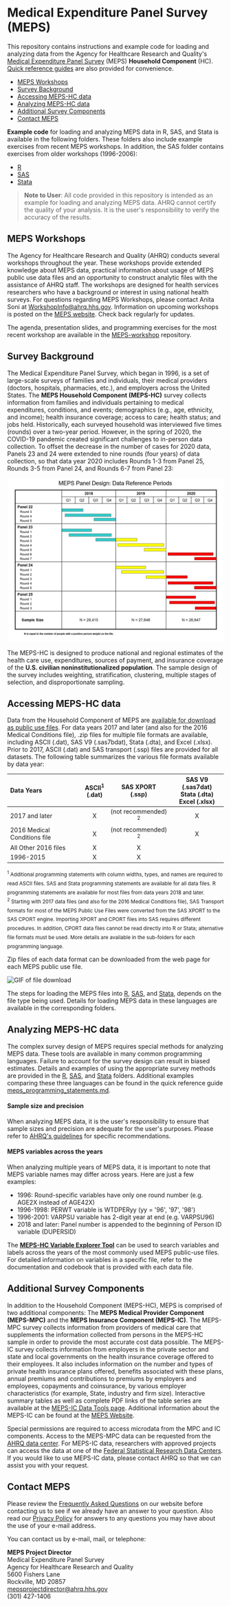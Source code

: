 # Medical Expenditure Panel Survey (MEPS) <!-- omit in toc -->

This repository contains instructions and example code for loading and analyzing data from the Agency for Healthcare Research and Quality's [Medical Expenditure Panel Survey](https://meps.ahrq.gov/mepsweb/) (MEPS) <b>Household Component</b> (HC). [Quick reference guides](Quick_Reference_Guides) are also provided for convenience.

- [MEPS Workshops](#meps-workshops)
- [Survey Background](#survey-background)
- [Accessing MEPS-HC data](#accessing-meps-hc-data)
- [Analyzing MEPS-HC data](#analyzing-meps-hc-data)
- [Additional Survey Components](#additional-survey-components)
- [Contact MEPS](#contact-meps)

<b>Example code</b> for loading and analyzing MEPS data in R, SAS, and Stata is available in the following folders. These folders also include example exercises from recent MEPS workshops. In addition, the SAS folder contains exercises from older workshops (1996-2006):
 * [R](R) <br>
 * [SAS](SAS) <br>
 * [Stata](Stata) <br>

 > **Note to User**: All code provided in this repository is intended as an example for loading and analyzing MEPS data. AHRQ cannot certify the quality of your analysis. It is the user's responsibility to verify the accuracy of the results.

## MEPS Workshops

The Agency for Healthcare Research and Quality (AHRQ) conducts several workshops throughout the year. These workshops provide extended knowledge about MEPS data, practical information about usage of MEPS public use data files and an opportunity to construct analytic files with the assistance of AHRQ staff. The workshops are designed for health services researchers who have a background or interest in using national health surveys. For questions regarding MEPS Workshops, please contact Anita Soni at [WorkshopInfo@ahrq.hhs.gov](mailto:WorkshopInfo@ahrq.hhs.gov). Information on upcoming workshops is posted on the [MEPS website](https://meps.ahrq.gov/about_meps/workshops_events.jsp). Check back regularly for updates.

The agenda, presentation slides, and programming exercises for the most recent workshop are available in the [MEPS-workshop](https://github.com/HHS-AHRQ/MEPS-workshop) repository.


## Survey Background
The Medical Expenditure Panel Survey, which began in 1996, is a set of large-scale surveys of families and individuals, their medical providers (doctors, hospitals, pharmacies, etc.), and employers across the United States. The <b>MEPS Household Component (MEPS-HC)</b> survey collects information from families and individuals pertaining to medical expenditures, conditions, and events; demographics (e.g., age, ethnicity, and income); health insurance coverage; access to care; health status; and jobs held. Historically, each surveyed household was interviewed five times (rounds) over a two-year period. However, in the spring of 2020, the COVID-19 pandemic created significant challenges to in-person data collection. To offset the decrease in the number of cases for 2020 data, Panels 23 and 24 were extended to nine rounds (four years) of data collection, so that data year 2020 includes Rounds 1-3 from Panel 25, Rounds 3-5 from Panel 24, and Rounds 6-7 from Panel 23:

![MEPS over-lapping panel design](_images/panel_design.jpg)

The MEPS-HC is designed to produce national and regional estimates of the health care use, expenditures, sources of payment, and insurance coverage of the <b>U.S. civilian noninstitutionalized population</b>. The sample design of the survey includes weighting, stratification, clustering, multiple stages of selection, and disproportionate sampling.

## Accessing MEPS-HC data

Data from the Household Component of MEPS are [available for download as public use files](https://meps.ahrq.gov/mepsweb/data_stats/download_data_files.jsp). For data years 2017 and later (and also for the 2016 Medical Conditions file), .zip files for multiple file formats are available, including ASCII (.dat), SAS V9 (.sas7bdat), Stata (.dta), and Excel (.xlsx). Prior to 2017, ASCII (.dat) and SAS transport (.ssp) files are provided for all datasets. The following table summarizes the various file formats available by data year:



|Data Years         |ASCII<sup>1</sup>  <br>(.dat) |SAS XPORT <br>(.ssp) |SAS V9 (.sas7dat) <br> Stata (.dta) <br> Excel (.xlsx) |
|:-----------------|:----:|:--------:|:--:|
|2017 and later    |X     | (not recommended) <sup>2</sup>       |X   |
|2016 Medical Conditions file  |X | (not recommended) <sup>2</sup>  |X   |
|All Other 2016 files  |X     |X         |    |
|1996-2015              |X     |X         |    |


<sub><sup>1</sup> Additional programming statements with column widths, types, and names are required to read ASCII files. SAS and Stata programming statements are available for all data files. R programming statements are available for most files from data years 2018 and later.
<br><sup>2</sup> Starting with 2017 data files (and also for the 2016 Medical Conditions file), SAS Transport formats for most of the MEPS Public Use Files were converted from the SAS XPORT to the SAS CPORT engine. Importing XPORT and CPORT files into SAS requires different procedures. In addition, CPORT data files cannot be read directly into R or Stata; alternative file formats must be used. More details are available in the sub-folders for each programming language.</sub>

Zip files of each data format can be downloaded from the web page for each MEPS public use file. 

![GIF of file download](_images/download-video.gif)

The steps for loading the MEPS files into [R](R), [SAS](SAS), and [Stata](Stata), depends on the file type being used. Details for loading MEPS data in these languages are available in the corresponding folders.


## Analyzing MEPS-HC data
The complex survey design of MEPS requires special methods for analyzing MEPS data. These tools are available in many common programming languages. Failure to account for the survey design can result in biased estimates. Details and examples of using the appropriate survey methods are provided in the [R](R), [SAS](SAS), and [Stata](Stata) folders. Additional examples comparing these three languages can be found in the quick reference guide [meps_programming_statements.md](Quick_Reference_Guides/meps_programming_statements.md).

#### Sample size and precision <!-- omit in toc -->

When analyzing MEPS data, it is the user's responsibility to ensure that sample sizes and precision are adequate for the user's purposes. Please refer to [AHRQ's guidelines](https://meps.ahrq.gov/survey_comp/precision_guidelines.shtml) for specific recommendations.

#### MEPS variables across the years <!-- omit in toc -->

When analyzing multiple years of MEPS data, it is important to note that MEPS variable names may differ across years. Here are just a few examples:

* 1996: Round-specific variables have only one round number (e.g. AGE2X instead of AGE42X)
* 1996-1998: PERWT variable is WTDPERyy (yy = '96', '97', '98')
* 1996-2001: VARPSU variable has 2-digit year at end (e.g. VARPSU96)
* 2018 and later: Panel number is appended to the beginning of Person ID variable (DUPERSID)

The <b>[MEPS-HC Variable Explorer Tool](https://datatools.ahrq.gov/meps-hc#varExp)</b> can be used to search variables and labels across the years of the most commonly used MEPS public-use files. For detailed information on variables in a specific file, refer to the documentation and codebook that is provided with each data file.


## Additional Survey Components

In addition to the Household Component (MEPS-HC), MEPS is comprised of two additional components: The <b>MEPS Medical Provider Component (MEPS-MPC)</b> and the <b>MEPS Insurance Component (MEPS-IC)</b>. The MEPS-MPC survey collects information from providers of medical care that supplements the information collected from persons in the MEPS-HC sample in order to provide the most accurate cost data possible. The MEPS-IC survey collects information from employers in the private sector and state and local governments on the health insurance coverage offered to their employees. It also includes information on the number and types of private health insurance plans offered, benefits associated with these plans, annual premiums and contributions to premiums by employers and employees, copayments and coinsurance, by various employer characteristics (for example, State, industry and firm size). Interactive summary tables as well as complete PDF links of the table series are available at the  [MEPS-IC Data Tools page](https://datatools.ahrq.gov/meps-ic). Additional information about the MEPS-IC can be found at the [MEPS Website](https://meps.ahrq.gov/mepsweb/survey_comp/Insurance.jsp).

Special permissions are required to access microdata from the MPC and IC components. Access to the MEPS-MPC data can be requested from the [AHRQ data center](https://meps.ahrq.gov/mepsweb/data_stats/onsite_datacenter.jsp). For MEPS-IC data, researchers with approved projects can access the data at one of the [Federal Statistical Research Data Centers](https://www.census.gov/content/census/en/about/adrm/fsrdc/locations.html). If you would like to use MEPS-IC data, please contact AHRQ so that we can assist you with your request.

## Contact MEPS

Please review the [Frequently Asked Questions](https://meps.ahrq.gov/mepsweb/about_meps/faq_results.jsp?ChooseTopic=All+Categories&keyword=&Submit2=Search) on our website before contacting us to see if we already have an answer to your question. Also read our [Privacy Policy](https://meps.ahrq.gov/mepsweb/privacy_policy.jsp) for answers to any questions you may have about the use of your e-mail address.

You can contact us by e-mail, mail, or telephone:

<b>MEPS Project Director</b><br>
Medical Expenditure Panel Survey<br>
Agency for Healthcare Research and Quality<br>
5600 Fishers Lane<br>
Rockville, MD 20857<br>
[mepsprojectdirector@ahrq.hhs.gov](mailto:mepsprojectdirector@ahrq.hhs.gov)<br>
(301) 427-1406<br>
